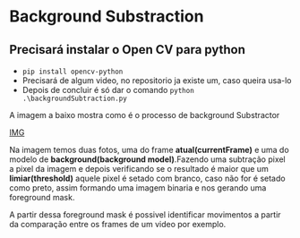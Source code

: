 # **Background Substraction**

  ## Precisará instalar o Open CV para python
  
  *  `pip install opencv-python`
  *  Precisará de algum video, no repositorio ja existe um, caso queira usa-lo
  *  Depois de concluir é só dar o comando `python .\backgroundSubtraction.py`


A imagem a baixo mostra como é o processo de background Substractor

[IMG](https://drive.google.com/file/d/1K6yFVWecqenOxNTB7hulNLdm2MvyXW8x/view?usp=sharing)

Na imagem temos duas fotos, uma do frame **atual(currentFrame)** e uma do modelo de **background(background model)**.Fazendo uma subtração pixel a pixel da imagem e depois verificando se o resultado é maior que um 
**limiar(threshold)** aquele pixel é setado com branco, caso não for é setado como preto, assim formando uma imagem binaria e nos gerando uma foreground mask.

A partir dessa foreground mask é possivel identificar movimentos a partir da comparação
entre os frames de um video por exemplo.
